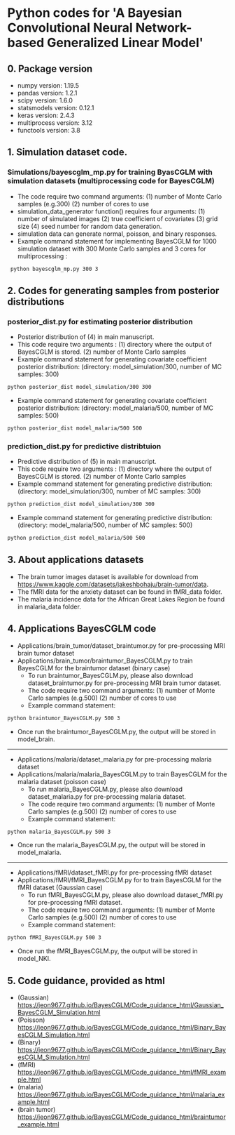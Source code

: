 # Python codes for 'A Bayesian Convolutional Neural Network-based Generalized Linear Model'

## 0. Package version
* numpy version: 1.19.5
* pandas version: 1.2.1
* scipy version: 1.6.0
* statsmodels version: 0.12.1
* keras version: 2.4.3
* multiprocess version: 3.12
* functools version: 3.8


## 1. Simulation dataset code. 
### Simulations/bayescglm_mp.py for training ByasCGLM with simulation datasets (multiprocessing code for BayesCGLM)
* The code require two command arguments: (1) number of Monte Carlo samples (e.g.300) (2) number of cores to use
* simulation_data_generator function() requires four arguments:  (1) number of simulated images (2) true coefficient of covariates (3) grid size (4) seed number for random data generation.
* simulation data can generate normal, poisson, and binary responses. 
* Example command statement for implementing BayesCGLM for 1000 simulation dataset with 300 Monte Carlo samples and 3 cores for multiprocessing :
```diff
 python bayescglm_mp.py 300 3 
```
## 2. Codes for generating samples from posterior distributions 
### posterior_dist.py for estimating posterior distribution 
* Posterior distribution of (4) in main manuscript.
* This code require two arguments : (1) directory where the output of BayesCGLM is stored.  (2) number of Monte Carlo samples 
* Example command statement for generating covariate coefficient posterior distribution: (directory: model_simulation/300, number of MC samples: 300)  
```diff
python posterior_dist model_simulation/300 300
```
* Example command statement for generating covariate coefficient posterior distribution: (directory: model_malaria/500, number of MC samples: 500)  
```diff
python posterior_dist model_malaria/500 500
``` 
  
### prediction_dist.py for predictive distribtuion 
* Predictive distribution of (5) in main manuscript.
* This code require two arguments : (1) directory where the output of BayesCGLM is stored.  (2) number of Monte Carlo samples 
* Example command statement for generating predictive distribution: (directory: model_simulation/300, number of MC samples: 300)  
```diff
python prediction_dist model_simulation/300 300
```
* Example command statement for generating predictive distribution: (directory: model_malaria/500, number of MC samples: 500)  
```diff
python prediction_dist model_malaria/500 500
```

## 3. About applications datasets 
* The brain tumor images dataset is available for download from https://www.kaggle.com/datasets/jakeshbohaju/brain-tumor/data.
* The fMRI data for the anxiety dataset can be found in fMRI_data folder.
* The malaria incidence data for the African Great Lakes Region be found in malaria_data folder.

## 4. Applications BayesCGLM code
* Applications/brain_tumor/dataset_braintumor.py for pre-processing MRI brain tumor dataset
* Applications/brain_tumor/braintumor_BayesCGLM.py to train BayesCGLM for the braintumor dataset (binary case)
  - To run braintumor_BayesCGLM.py, please also download dataset_braintumor.py for pre-processing MRI brain tumor dataset.
  - The code require two command arguments: (1) number of Monte Carlo samples (e.g.500) (2) number of cores to use
  - Example command statement:
```diff
python braintumor_BayesCGLM.py 500 3 
```
* Once run the braintumor_BayesCGLM.py, the output will be stored in model_brain.
--------
* Applications/malaria/dataset_malaria.py for pre-processing malaria dataset
* Applications/malaria/malaria_BayesCGLM.py to train BayesCGLM for the malaria dataset (poisson case)
  - To run malaria_BayesCGLM.py, please also download dataset_malaria.py for pre-processing malaria dataset.
  - The code require two command arguments: (1) number of Monte Carlo samples (e.g.500) (2) number of cores to use
  - Example command statement:
```diff
python malaria_BayesCGLM.py 500 3 
```
* Once run the malaria_BayesCGLM.py, the output will be stored in model_malaria.
---------
* Applications/fMRI/dataset_fMRI.py for pre-processing fMRI dataset
* Applications/fMRI/fMRI_BayesCGLM.py for to train BayesCGLM for the fMRI dataset (Gaussian case)
  - To run fMRI_BayesCGLM.py, please also download dataset_fMRI.py for pre-processing fMRI dataset.
  - The code require two command arguments: (1) number of Monte Carlo samples (e.g.500) (2) number of cores to use
  - Example command statement:
```diff
python fMRI_BayesCGLM.py 500 3 
```
* Once run the fMRI_BayesCGLM.py, the output will be stored in model_NKI.

## 5. Code guidance, provided as html 
* (Gaussian)  https://jeon9677.github.io/BayesCGLM/Code_guidance_html/Gaussian_BayesCGLM_Simulation.html
* (Poisson)  https://jeon9677.github.io/BayesCGLM/Code_guidance_html/Binary_BayesCGLM_Simulation.html
* (Binary)  https://jeon9677.github.io/BayesCGLM/Code_guidance_html/Binary_BayesCGLM_Simulation.html
* (fMRI)  https://jeon9677.github.io/BayesCGLM/Code_guidance_html/fMRI_example.html
* (malaria)  https://jeon9677.github.io/BayesCGLM/Code_guidance_html/malaria_example.html
* (brain tumor)  https://jeon9677.github.io/BayesCGLM/Code_guidance_html/braintumor_example.html
